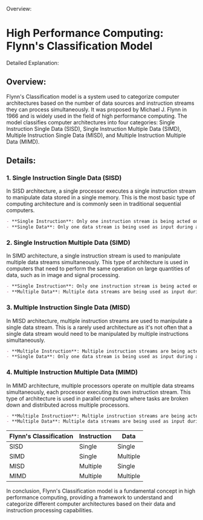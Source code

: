 Overview:
# High Performance Computing: Flynn's Classification Model
Detailed Explanation:

## Overview:

Flynn's Classification model is a system used to categorize computer architectures based on the number of data sources and instruction streams they can process simultaneously. It was proposed by Michael J. Flynn in 1966 and is widely used in the field of high performance computing. The model classifies computer architectures into four categories: Single Instruction Single Data (SISD), Single Instruction Multiple Data (SIMD), Multiple Instruction Single Data (MISD), and Multiple Instruction Multiple Data (MIMD).

## Details:

### 1. Single Instruction Single Data (SISD)

In SISD architecture, a single processor executes a single instruction stream to manipulate data stored in a single memory. This is the most basic type of computing architecture and is commonly seen in traditional sequential computers.

```markdown
- **Single Instruction**: Only one instruction stream is being acted on by the CPU during any one clock cycle.
- **Single Data**: Only one data stream is being used as input during any one clock cycle.
```

### 2. Single Instruction Multiple Data (SIMD)

In SIMD architecture, a single instruction stream is used to manipulate multiple data streams simultaneously. This type of architecture is used in computers that need to perform the same operation on large quantities of data, such as in image and signal processing.

```markdown
- **Single Instruction**: Only one instruction stream is being acted on by the CPU during any one clock cycle.
- **Multiple Data**: Multiple data streams are being used as input during any one clock cycle.
```

### 3. Multiple Instruction Single Data (MISD)

In MISD architecture, multiple instruction streams are used to manipulate a single data stream. This is a rarely used architecture as it's not often that a single data stream would need to be manipulated by multiple instructions simultaneously.

```markdown
- **Multiple Instruction**: Multiple instruction streams are being acted on by the CPU during any one clock cycle.
- **Single Data**: Only one data stream is being used as input during any one clock cycle.
```

### 4. Multiple Instruction Multiple Data (MIMD)

In MIMD architecture, multiple processors operate on multiple data streams simultaneously, each processor executing its own instruction stream. This type of architecture is used in parallel computing where tasks are broken down and distributed across multiple processors.

```markdown
- **Multiple Instruction**: Multiple instruction streams are being acted on by the CPU during any one clock cycle.
- **Multiple Data**: Multiple data streams are being used as input during any one clock cycle.
```

| Flynn's Classification | Instruction | Data |
|------------------------|-------------|------|
| SISD                   | Single      | Single |
| SIMD                   | Single      | Multiple |
| MISD                   | Multiple    | Single |
| MIMD                   | Multiple    | Multiple |

In conclusion, Flynn's Classification model is a fundamental concept in high performance computing, providing a framework to understand and categorize different computer architectures based on their data and instruction processing capabilities.